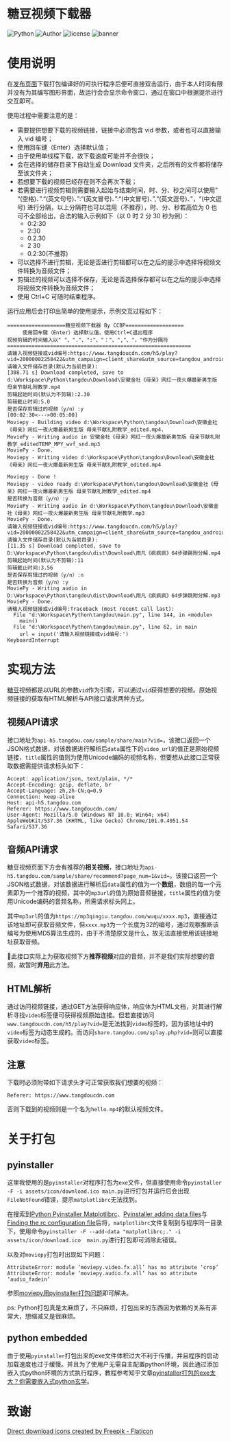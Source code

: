 # 糖豆视频下载器

![Python](https://img.shields.io/badge/Python-3.8.3-red)
![Author](https://img.shields.io/badge/Author-CCBP-blue)
![license](https://img.shields.io/badge/license-MIT-lightgrey)
<img src="https://www.ccbp.me/wp-content/uploads/2022/05/b812aff8b32a9412aa5247b0ff14889c.jpg" alt="banner">

# 使用说明

在[发布页面](https://github.com/CCBP/TangdouDownloader/releases/)下载打包编译好的可执行程序后便可直接双击运行，由于本人时间有限并没有为其编写图形界面，故运行会会显示命令窗口，通过在窗口中根据提示进行交互即可。

使用过程中需要注意的是：

- 需要提供想要下载的视频链接，链接中必须包含 vid 参数，或者也可以直接输入 vid 编号；
- 使用回车键（Enter）选择默认值；
- 由于使用单线程下载，故下载速度可能并不会很快；
- 会在选择的储存目录下自动生成 Download 文件夹，之后所有的文件都将储存至该文件夹；
- 若想要下载的视频已经存在则不会再次下载；
- 若需要进行视频剪辑则需要输入起始与结束时间，时、分、秒之间可以使用” “(空格)、”.“(英文句号)、”:“(英文冒号)、”:“(中文冒号)、”,“(英文逗号)、”，“(中文逗号) 进行分隔，以上分隔符也可以混用（不推荐），时、分、秒若高位为 0 也可不全部给出，合法的输入示例如下（以 0 时 2 分 30 秒为例）：
  - 0:2:30
  - 2:30
  - 0.2.30
  - 2 30
  - 0.2:30(不推荐)
- 可以选择不进行剪辑，无论是否进行剪辑都可以在之后的提示中选择将视频文件转换为音频文件；
- 剪辑过的视频可以选择不保存，无论是否选择保存都可以在之后的提示中选择将视频文件转换为音频文件；
- 使用 Ctrl+C 可随时结束程序。

运行应用后会打印出简单的使用提示，示例交互过程如下：
```
===================糖豆视频下载器 By CCBP===================
     使用回车键（Enter）选择默认值，使用Ctrl+C退出程序
视频剪辑的时间输入以" "、"."、":"、"："、","、"，"作为分隔符
============================================================
请输入视频链接或vid编号:https://www.tangdoucdn.com/h5/play?vid=20000002258422&utm_campaign=client_share&utm_source=tangdou_android&utm_medium=wx_chat&utm_type=0&share_uid=#1652176249257
请输入文件储存目录(默认为当前目录):
[308.71 s] Download completed, save to d:\Workspace\Python\tangdou\Download\安徽金社《母亲》网红一夜火爆最新男生版 母亲节献礼附教学.mp4 
剪辑起始时间(默认为不剪辑):2.30
剪辑截止时间:5.0
是否保存剪辑过的视频（y/n）:y
[00:02:30<--->00:05:00]
Moviepy - Building video d:\Workspace\Python\tangdou\Download\安徽金社《母亲》网红一夜火爆最新男生版 母亲节献礼附教学_edited.mp4.
MoviePy - Writing audio in 安徽金社《母亲》网红一夜火爆最新男生版 母亲节献礼附教学_editedTEMP_MPY_wvf_snd.mp3
MoviePy - Done.
Moviepy - Writing video d:\Workspace\Python\tangdou\Download\安徽金社《母亲》网红一夜火爆最新男生版 母亲节献礼附教学_edited.mp4
 
Moviepy - Done !
Moviepy - video ready d:\Workspace\Python\tangdou\Download\安徽金社《母亲》网红一夜火爆最新男生版 母亲节献礼附教学_edited.mp4
是否转换为音频（y/n）:y
MoviePy - Writing audio in d:\Workspace\Python\tangdou\Download\安徽金社《母亲》网红一夜火爆最新男生版 母亲节献礼附教学.mp3
MoviePy - Done.
请输入视频链接或vid编号:https://www.tangdoucdn.com/h5/play?vid=20000002258422&utm_campaign=client_share&utm_source=tangdou_android&utm_medium=wx_chat&utm_type=0&share_uid=#1652176249257
请输入文件储存目录(默认为当前目录):
[11.35 s] Download completed, save to D:\Workspace\Python\tangdou\dist\Download\雨凡《疯疯疯》64步弹跳附分解.mp4
剪辑起始时间(默认为不剪辑):11
剪辑截止时间:3.56
是否保存剪辑过的视频（y/n）:n
是否转换为音频（y/n）:y
MoviePy - Writing audio in D:\Workspace\Python\tangdou\dist\Download\雨凡《疯疯疯》64步弹跳附分解.mp3
MoviePy - Done.
请输入视频链接或vid编号:Traceback (most recent call last):
  File "d:\Workspace\Python\tangdou\main.py", line 144, in <module>
    main()
  File "d:\Workspace\Python\tangdou\main.py", line 62, in main
    url = input('请输入视频链接或vid编号:')
KeyboardInterrupt
```

# 实现方法

[糖豆](https://www.tangdoucdn.com/)视频都是以URL的参数`vid`作为引索，可以通过`vid`获得想要的视频。原始视频链接的获取有HTML解析与API接口请求两种方式。

## 视频API请求

接口地址为`api-h5.tangdou.com/sample/share/main?vid=`，该接口返回一个JSON格式数据，对该数据进行解析后`data`属性下的`video_url`的值正是原始视频链接，`title`属性的值则为使用Unicode编码的视频名称，但要想从此接口正常获取数据需提供请求标头如下：

```
Accept: application/json, text/plain, */*
Accept-Encoding: gzip, deflate, br
Accept-Language: zh,zh-CN;q=0.9
Connection: keep-alive
Host: api-h5.tangdou.com
Referer: https://www.tangdoucdn.com/
User-Agent: Mozilla/5.0 (Windows NT 10.0; Win64; x64) AppleWebKit/537.36 (KHTML, like Gecko) Chrome/101.0.4951.54 Safari/537.36
```

## 音频API请求

糖豆视频页面下方会有推荐的**相关视频**，接口地址为`api-h5.tangdou.com/sample/share/recommend?page_num=1&vid=`。该接口返回一个JSON格式数据，对该数据进行解析后`data`属性的值为一个**数组**，数组的每一个元素即为一个推荐的视频，其中的`mp3url`的值为原始音频链接，`title`属性的值为使用Unicode编码的音频名称，所需请求标头同上。

其中`mp3url`的值为`https://mp3qingiu.tangdou.com/wuqu/xxxx.mp3`，直接通过该地址即可获取音频文件，但`xxxx.mp3`为一个长度为32的编号，通过观察推断该编号为使用MD5算法生成的，由于不清楚原文是什么，故无法直接使用该链接地址获取音频。

🔴此接口实际上为获取视频下方**推荐视频**对应的音频，并不是我们实际想要的音频，故暂时**弃用**此方法。

## HTML解析

通过访问视频链接，通过GET方法获得响应体，响应体为HTML文档，对其进行解析寻找`video`标签便可获得视频原始连接。但若直接访问`www.tangdoucdn.com/h5/play?vid=`是无法找到`video`标签的，因为该地址中的`video`标签为动态生成的。而访问`share.tangdou.com/splay.php?vid=`则可以直接获取`video`标签。

## 注意

下载时必须附带如下请求头才可正常获取我们想要的视频：

```
Referer: https://www.tangdoucdn.com
```

否则下载到的视频则是一个名为`hello.mp4`的默认视频文件。

# 关于打包

## pyinstaller

这里我使用的是`pyinstaller`对程序打包为`exe`文件，但直接使用命令`pyinstaller -F -i assets/icon/download.ico main.py`进行打包并运行后会出现`FileNotFound`错误，提示`matplotlibrc`无法找到。

在搜索到[Python Pyinstaller Matplotlibrc](https://stackoverflow.com/questions/62701684/python-pyinstaller-matplotlibrc)、[Pyinstaller adding data files](https://stackoverflow.com/questions/41870727/pyinstaller-adding-data-files)与[Finding the rc configuration file](https://www.oreilly.com/library/view/matplotlib-for-python/9781788625173/901d6e2a-5bb4-44f5-bbba-dabef1a0df40.xhtml)后将，`matplotlibrc`文件复制到与程序同一目录下，使用命令`pyinstaller -F --add-data "matplotlibrc;." -i assets/icon/download.ico  main.py`进行打包即可消除此错误。

以及对`moviepy`打包时出现如下问题：

```
AttributeError: module ‘moviepy.video.fx.all’ has no attribute ‘crop’
AttributeError: module ‘moviepy.audio.fx.all’ has no attribute ‘audio_fadein’
```
参照[moviepy用pyinstaller打包问题](https://blog.csdn.net/CaRrrCa/article/details/109269055)即可解决。

ps: Python打包真是太麻烦了，不只麻烦，打包出来的东西因为依赖的关系有非常大，想缩减又是很麻烦。

## python embedded

由于使用`pyinstaller`打包出来的exe文件体积过大不利于传播，并且程序的启动加载速度也过于缓慢。并且为了使用户无需自主配置python环境，因此通过添加嵌入式python环境的方式执行程序，教程参考知乎文章[pyinstaller打包的exe太大？你需要嵌入式python玄学](https://zhuanlan.zhihu.com/p/77028265)。

# 致谢

<a href="https://www.flaticon.com/free-icons/direct-download" title="direct download icons">Direct download icons created by Freepik - Flaticon</a>